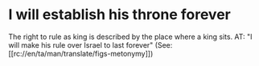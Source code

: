 # I will establish his throne forever

The right to rule as king is described by the place where a king sits. AT: "I will make his rule over Israel to last forever" (See: [[rc://en/ta/man/translate/figs-metonymy]])

